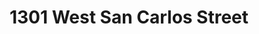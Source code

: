 ---
title: 1301 West San Carlos Street
address: 1301 W San Carlos St, San Jose, CA 95126
developer: The Core Companies
municipality: San Jose
units: 230
phase: Withdrawn
permits:
    SP19-067:
        status: Withdrawn
        initial_date: 2019-08-30
        final_date: 2021-12-20
        apn: [26142059]
        address: 1301 W San Carlos St, San Jose, CA 95126
        description: Special Use Permit to allow a commercial/residential mixed use development with 230 residential units including 15% affordable units and 3600 square feet of commercial space on a 1.02 gross acre site.
        names: Core Residential LLC;
geometry: [37.32390190000003, -121.91176888281633]
published: True
---